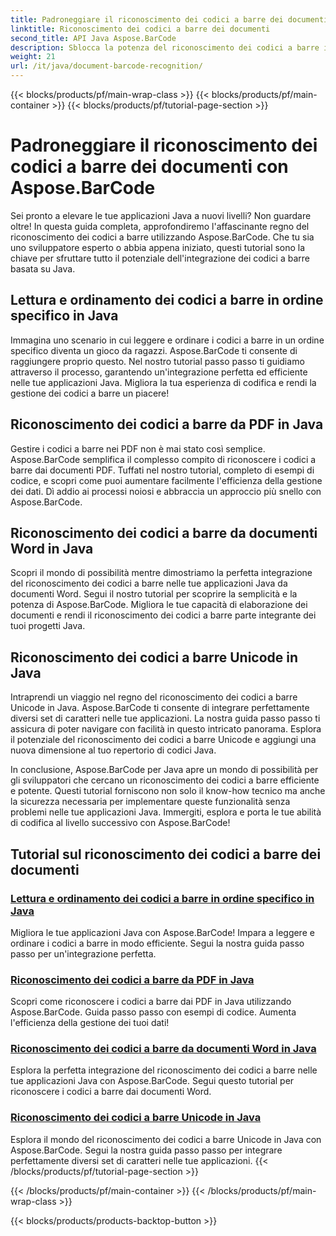 ```yaml
---
title: Padroneggiare il riconoscimento dei codici a barre dei documenti con Aspose.BarCode
linktitle: Riconoscimento dei codici a barre dei documenti
second_title: API Java Aspose.BarCode
description: Sblocca la potenza del riconoscimento dei codici a barre in Java con Aspose.BarCode! Impara a integrare, leggere e ordinare perfettamente i codici a barre da PDF, documenti Word e set Unicode.
weight: 21
url: /it/java/document-barcode-recognition/
---
```


{{< blocks/products/pf/main-wrap-class >}}
{{< blocks/products/pf/main-container >}}
{{< blocks/products/pf/tutorial-page-section >}}

# Padroneggiare il riconoscimento dei codici a barre dei documenti con Aspose.BarCode


Sei pronto a elevare le tue applicazioni Java a nuovi livelli? Non guardare oltre! In questa guida completa, approfondiremo l'affascinante regno del riconoscimento dei codici a barre utilizzando Aspose.BarCode. Che tu sia uno sviluppatore esperto o abbia appena iniziato, questi tutorial sono la chiave per sfruttare tutto il potenziale dell'integrazione dei codici a barre basata su Java.

## Lettura e ordinamento dei codici a barre in ordine specifico in Java

Immagina uno scenario in cui leggere e ordinare i codici a barre in un ordine specifico diventa un gioco da ragazzi. Aspose.BarCode ti consente di raggiungere proprio questo. Nel nostro tutorial passo passo ti guidiamo attraverso il processo, garantendo un'integrazione perfetta ed efficiente nelle tue applicazioni Java. Migliora la tua esperienza di codifica e rendi la gestione dei codici a barre un piacere!

## Riconoscimento dei codici a barre da PDF in Java

Gestire i codici a barre nei PDF non è mai stato così semplice. Aspose.BarCode semplifica il complesso compito di riconoscere i codici a barre dai documenti PDF. Tuffati nel nostro tutorial, completo di esempi di codice, e scopri come puoi aumentare facilmente l'efficienza della gestione dei dati. Dì addio ai processi noiosi e abbraccia un approccio più snello con Aspose.BarCode.

## Riconoscimento dei codici a barre da documenti Word in Java

Scopri il mondo di possibilità mentre dimostriamo la perfetta integrazione del riconoscimento dei codici a barre nelle tue applicazioni Java da documenti Word. Segui il nostro tutorial per scoprire la semplicità e la potenza di Aspose.BarCode. Migliora le tue capacità di elaborazione dei documenti e rendi il riconoscimento dei codici a barre parte integrante dei tuoi progetti Java.

## Riconoscimento dei codici a barre Unicode in Java

Intraprendi un viaggio nel regno del riconoscimento dei codici a barre Unicode in Java. Aspose.BarCode ti consente di integrare perfettamente diversi set di caratteri nelle tue applicazioni. La nostra guida passo passo ti assicura di poter navigare con facilità in questo intricato panorama. Esplora il potenziale del riconoscimento dei codici a barre Unicode e aggiungi una nuova dimensione al tuo repertorio di codici Java.

In conclusione, Aspose.BarCode per Java apre un mondo di possibilità per gli sviluppatori che cercano un riconoscimento dei codici a barre efficiente e potente. Questi tutorial forniscono non solo il know-how tecnico ma anche la sicurezza necessaria per implementare queste funzionalità senza problemi nelle tue applicazioni Java. Immergiti, esplora e porta le tue abilità di codifica al livello successivo con Aspose.BarCode!
## Tutorial sul riconoscimento dei codici a barre dei documenti
### [Lettura e ordinamento dei codici a barre in ordine specifico in Java](./reading-sorting-barcodes-specific-order/)
Migliora le tue applicazioni Java con Aspose.BarCode! Impara a leggere e ordinare i codici a barre in modo efficiente. Segui la nostra guida passo passo per un'integrazione perfetta.
### [Riconoscimento dei codici a barre da PDF in Java](./recognizing-barcodes-from-pdf/)
Scopri come riconoscere i codici a barre dai PDF in Java utilizzando Aspose.BarCode. Guida passo passo con esempi di codice. Aumenta l'efficienza della gestione dei tuoi dati!
### [Riconoscimento dei codici a barre da documenti Word in Java](./recognizing-barcodes-from-word/)
Esplora la perfetta integrazione del riconoscimento dei codici a barre nelle tue applicazioni Java con Aspose.BarCode. Segui questo tutorial per riconoscere i codici a barre dai documenti Word.
### [Riconoscimento dei codici a barre Unicode in Java](./recognizing-unicode-barcodes/)
Esplora il mondo del riconoscimento dei codici a barre Unicode in Java con Aspose.BarCode. Segui la nostra guida passo passo per integrare perfettamente diversi set di caratteri nelle tue applicazioni.
{{< /blocks/products/pf/tutorial-page-section >}}

{{< /blocks/products/pf/main-container >}}
{{< /blocks/products/pf/main-wrap-class >}}

{{< blocks/products/products-backtop-button >}}
